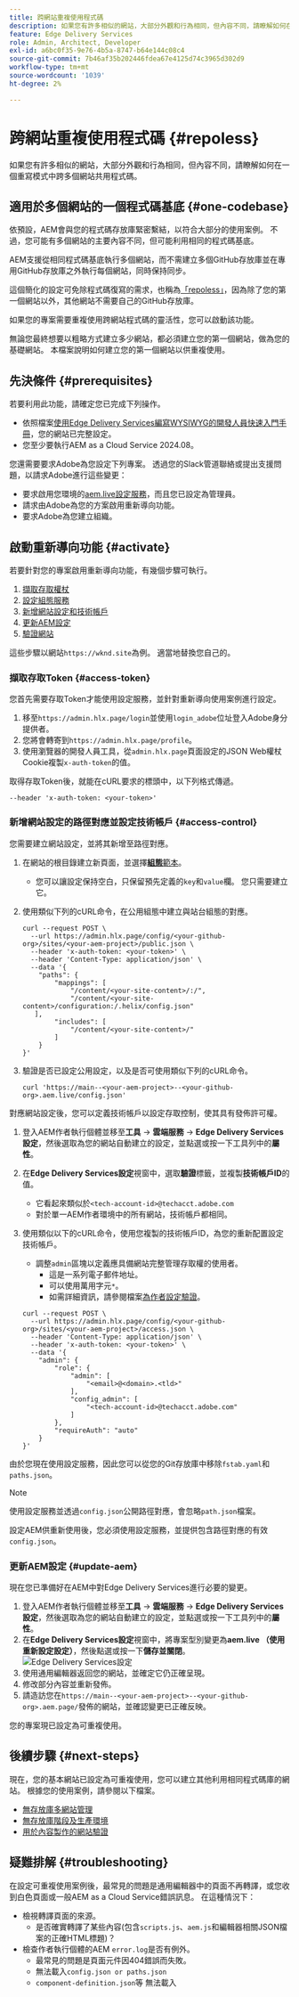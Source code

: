 ```yaml
---
title: 跨網站重複使用程式碼
description: 如果您有許多相似的網站，大部分外觀和行為相同，但內容不同，請瞭解如何在一個重寫模式中跨多個網站共用程式碼。
feature: Edge Delivery Services
role: Admin, Architect, Developer
exl-id: a6bc0f35-9e76-4b5a-8747-b64e144c08c4
source-git-commit: 7b46af35b202446fdea67e4125d74c3965d302d9
workflow-type: tm+mt
source-wordcount: '1039'
ht-degree: 2%

---
```


# 跨網站重複使用程式碼 {#repoless}

如果您有許多相似的網站，大部分外觀和行為相同，但內容不同，請瞭解如何在一個重寫模式中跨多個網站共用程式碼。

## 適用於多個網站的一個程式碼基底 {#one-codebase}

依預設，AEM會與您的程式碼存放庫緊密繫結，以符合大部分的使用案例。 不過，您可能有多個網站的主要內容不同，但可能利用相同的程式碼基底。

AEM支援從相同程式碼基底執行多個網站，而不需建立多個GitHub存放庫並在專用GitHub存放庫之外執行每個網站，同時保持同步。

這個簡化的設定可免除程式碼復寫的需求，也稱為[「repoless」](https://www.aem.live/docs/repoless)，因為除了您的第一個網站以外，其他網站不需要自己的GitHub存放庫。

如果您的專案需要重複使用跨網站程式碼的靈活性，您可以啟動該功能。

無論您最終想要以粗略方式建立多少網站，都必須建立您的第一個網站，做為您的基礎網站。 本檔案說明如何建立您的第一個網站以供重複使用。

## 先決條件 {#prerequisites}

若要利用此功能，請確定您已完成下列操作。

* 依照檔案[使用Edge Delivery Services編寫WYSIWYG的開發人員快速入門手冊](/help/edge/wysiwyg-authoring/edge-dev-getting-started.md)，您的網站已完整設定。
* 您至少要執行AEM as a Cloud Service 2024.08。

您還需要要求Adobe為您設定下列專案。 透過您的Slack管道聯絡或提出支援問題，以請求Adobe進行這些變更：

* 要求啟用您環境的[aem.live設定服務](https://www.aem.live/docs/config-service-setup#prerequisites)，而且您已設定為管理員。
* 請求由Adobe為您的方案啟用重新導向功能。
* 要求Adobe為您建立組織。

## 啟動重新導向功能 {#activate}

若要針對您的專案啟用重新導向功能，有幾個步驟可執行。

1. [擷取存取權杖](#access-token)
1. [設定組態服務](#config-service)
1. [新增網站設定和技術帳戶](#access-control)
1. [更新AEM設定](#update-aem)
1. [驗證網站](#authenticate-site)

這些步驟以網站`https://wknd.site`為例。 適當地替換您自己的。

### 擷取存取Token {#access-token}

您首先需要存取Token才能使用設定服務，並針對重新導向使用案例進行設定。

1. 移至`https://admin.hlx.page/login`並使用`login_adobe`位址登入Adobe身分提供者。
1. 您將會轉寄到`https://admin.hlx.page/profile`。
1. 使用瀏覽器的開發人員工具，從`admin.hlx.page`頁面設定的JSON Web權杖Cookie複製`x-auth-token`的值。

取得存取Token後，就能在cURL要求的標頭中，以下列格式傳遞。

```text
--header 'x-auth-token: <your-token>'
```

### 新增網站設定的路徑對應並設定技術帳戶 {#access-control}

您需要建立網站設定，並將其新增至路徑對應。

1. 在網站的根目錄建立新頁面，並選擇&#x200B;[**組態**&#x200B;範本](/help/edge/wysiwyg-authoring/tabular-data.md#other)。
   * 您可以讓設定保持空白，只保留預先定義的`key`和`value`欄。 您只需要建立它。
1. 使用類似下列的cURL命令，在公用組態中建立與站台組態的對應。

   ```text
   curl --request POST \
     --url https://admin.hlx.page/config/<your-github-org>/sites/<your-aem-project>/public.json \
     --header 'x-auth-token: <your-token>' \
     --header 'Content-Type: application/json' \
     --data '{
       "paths": {
           "mappings": [
               "/content/<your-site-content>/:/",
               "/content/<your-site-content>/configuration:/.helix/config.json"
      ],
           "includes": [
               "/content/<your-site-content>/"
           ]
       }
   }'
   ```
1. 驗證是否已設定公用設定，以及是否可使用類似下列的cURL命令。

   ```text
   curl 'https://main--<your-aem-project>--<your-github-org>.aem.live/config.json'
   ```

對應網站設定後，您可以定義技術帳戶以設定存取控制，使其具有發佈許可權。

1. 登入AEM作者執行個體並移至&#x200B;**工具** -> **雲端服務** -> **Edge Delivery Services設定**，然後選取為您的網站自動建立的設定，並點選或按一下工具列中的&#x200B;**屬性**。

1. 在&#x200B;**Edge Delivery Services設定**&#x200B;視窗中，選取&#x200B;**驗證**&#x200B;標籤，並複製&#x200B;**技術帳戶ID**&#x200B;的值。

   * 它看起來類似於`<tech-account-id>@techacct.adobe.com`
   * 對於單一AEM作者環境中的所有網站，技術帳戶都相同。

1. 使用類似以下的cURL命令，使用您複製的技術帳戶ID，為您的重新配置設定技術帳戶。

   * 調整`admin`區塊以定義應具備網站完整管理存取權的使用者。
      * 這是一系列電子郵件地址。
      * 可以使用萬用字元`*`。
      * 如需詳細資訊，請參閱檔案[為作者設定驗證](https://www.aem.live/docs/authentication-setup-authoring#default-roles)。

   ```text
   curl --request POST \
     --url https://admin.hlx.page/config/<your-github-org>/sites/<your-aem-project>/access.json \
     --header 'Content-Type: application/json' \
     --header 'x-auth-token: <your-token>' \
     --data '{
       "admin": {
           "role": {
               "admin": [
                   "<email>@<domain>.<tld>"
               ],
               "config_admin": [
                   "<tech-account-id>@techacct.adobe.com"
               ]
           },
           "requireAuth": "auto"
       }
   }'
   ```

由於您現在使用設定服務，因此您可以從您的Git存放庫中移除`fstab.yaml`和`paths.json`。

>[!NOTE]
>
>使用設定服務並透過`config.json`公開路徑對應，會忽略`path.json`檔案。

設定AEM供重新使用後，您必須使用設定服務，並提供包含路徑對應的有效`config.json`。

### 更新AEM設定 {#update-aem}

現在您已準備好在AEM中對Edge Delivery Services進行必要的變更。

1. 登入AEM作者執行個體並移至&#x200B;**工具** -> **雲端服務** -> **Edge Delivery Services設定**，然後選取為您的網站自動建立的設定，並點選或按一下工具列中的&#x200B;**屬性**。
1. 在&#x200B;**Edge Delivery Services設定**&#x200B;視窗中，將專案型別變更為&#x200B;**aem.live （使用重新設定設定）**，然後點選或按一下&#x200B;**儲存並關閉**。
   ![Edge Delivery Services設定](/help/edge/wysiwyg-authoring/assets/repoless/edge-delivery-services-configuration.png)
1. 使用通用編輯器返回您的網站，並確定它仍正確呈現。
1. 修改部分內容並重新發佈。
1. 請造訪您在`https://main--<your-aem-project>--<your-github-org>.aem.page/`發佈的網站，並確認變更已正確反映。

您的專案現已設定為可重複使用。

## 後續步驟 {#next-steps}

現在，您的基本網站已設定為可重複使用，您可以建立其他利用相同程式碼庫的網站。 根據您的使用案例，請參閱以下檔案。

* [無存放庫多網站管理](/help/edge/wysiwyg-authoring/repoless-msm.md)
* [無存放庫階段及生產環境](/help/edge/wysiwyg-authoring/repoless-stage-prod.md)
* [用於內容製作的網站驗證](/help/edge/wysiwyg-authoring/site-authentication.md)

## 疑難排解 {#troubleshooting}

在設定可重複使用案例後，最常見的問題是通用編輯器中的頁面不再轉譯，或您收到白色頁面或一般AEM as a Cloud Service錯誤訊息。 在這種情況下：

* 檢視轉譯頁面的來源。
   * 是否確實轉譯了某些內容(包含`scripts.js`、`aem.js`和編輯器相關JSON檔案的正確HTML標題)？
* 檢查作者執行個體的AEM `error.log`是否有例外。
   * 最常見的問題是頁面元件因404錯誤而失敗。
   * 無法載入`config.json or paths.json`
   * `component-definition.json`等 無法載入

